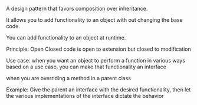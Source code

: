 A design pattern that favors composition over inheritance.

It allows you to add functionality to an object with out changing the base
code.

You can add functionality to an object at runtime.

Principle: Open Closed
code is open to extension but closed to modification

Use case:
when you want an object to perform a function in various ways based on a use case,
you can make that functionality an interface

when you are overriding a method in a parent class

Example:
Give the parent an interface with the desired functionality, then let the various
implementations of the interface dictate the behavior

